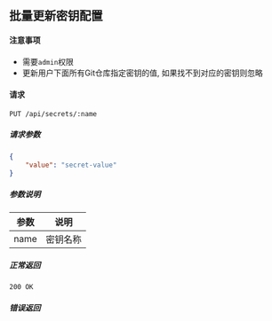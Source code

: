 ## 批量更新密钥配置

#### 注意事项

- 需要`admin`权限
- 更新用户下面所有Git仓库指定密钥的值, 如果找不到对应的密钥则忽略

#### 请求

```
PUT /api/secrets/:name
```

##### 请求参数

```json
{
    "value": "secret-value"
}
```

##### 参数说明

|参数|说明|
|---|---|
|name|密钥名称|

##### 正常返回

```
200 OK
```

##### 错误返回
